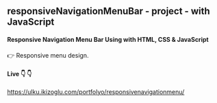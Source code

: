 ## responsiveNavigationMenuBar - project - with JavaScript  
 #### Responsive Navigation Menu Bar Using with HTML, CSS & JavaScript  
 :point_right: Responsive menu design.
 
 #### Live :point_down: :point_down: 
https://ulku.ikizoglu.com/portfolyo/responsivenavigationmenu/


![]()
---
![]()
---
![]()
---
![]()
---